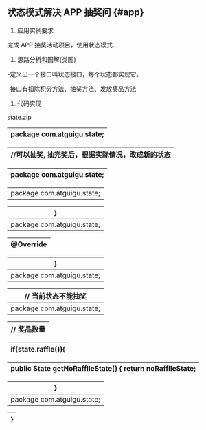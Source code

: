 ## 状态模式解决 APP 抽奖问 {#app}

1.  应用实例要求

完成 APP 抽奖活动项目，使用状态模式.

1.  思路分析和图解(类图)

-定义出一个接口叫状态接口，每个状态都实现它。

-接口有扣除积分方法、抽奖方法、发放奖品方法

1.  代码实现

state.zip

| package com.atguigu.state; |
| --- |

| //可以抽奖, 抽完奖后，根据实际情况，改成新的状态 |
| --- |

| package com.atguigu.state; |
| --- |

|  |
| --- |
| package com.atguigu.state; |

| } |
| --- |
| package com.atguigu.state; |

| @Override |
| --- |

| } |
| --- |
| package com.atguigu.state; |

| // 当前状态不能抽奖 |
| --- |
| package com.atguigu.state; |

| // 奖品数量 |
| --- |

| if(state.raffle()){ |
| --- |

| public State getNoRafflleState() { return noRafflleState; |
| --- |

| } |
| --- |
| package com.atguigu.state; |

| } |
| --- |